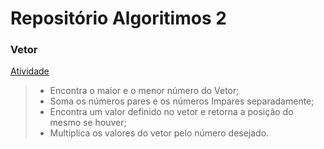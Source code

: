 # Repositório Algoritimos 2
### Vetor
[Atividade](/ALGII/AngeloBarachoADO1.java)
> - Encontra o maior e o menor número do Vetor;
> - Soma os números pares e os  números Impares separadamente;
> - Encontra um valor definido no vetor e retorna a posição do mesmo se houver;
> - Multiplica os valores do vetor pelo número desejado.
